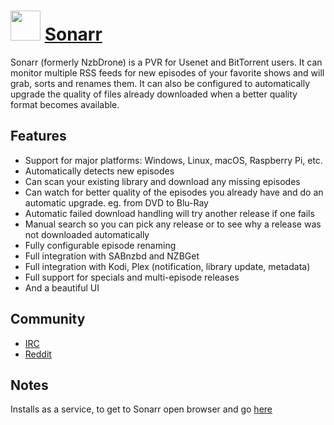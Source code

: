 # <img src="https://raw.githubusercontent.com/JourneyOver/chocolatey-packages/master/icons/sonarr.png" width="48" height="48"/> [Sonarr](https://chocolatey.org/packages/sonarr)

Sonarr (formerly NzbDrone) is a PVR for Usenet and BitTorrent users. It can monitor multiple RSS feeds for new episodes of your favorite shows and will grab, sorts and renames them. It can also be configured to automatically upgrade the quality of files already downloaded when a better quality format becomes available.

## Features

- Support for major platforms: Windows, Linux, macOS, Raspberry Pi, etc.
- Automatically detects new episodes
- Can scan your existing library and download any missing episodes
- Can watch for better quality of the episodes you already have and do an automatic upgrade. eg. from DVD to Blu-Ray
- Automatic failed download handling will try another release if one fails
- Manual search so you can pick any release or to see why a release was not downloaded automatically
- Fully configurable episode renaming
- Full integration with SABnzbd and NZBGet
- Full integration with Kodi, Plex (notification, library update, metadata)
- Full support for specials and multi-episode releases
- And a beautiful UI

## Community
- [IRC](http://webchat.freenode.net/?channels=#sonarr)
- [Reddit](https://www.reddit.com/r/sonarr)

## Notes

Installs as a service, to get to Sonarr open browser and go [here](http://localhost:8989/)
